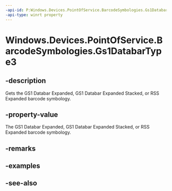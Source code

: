 ----api-id: P:Windows.Devices.PointOfService.BarcodeSymbologies.Gs1DatabarType3
-api-type: winrt property
---<!-- Property syntaxpublic uint Gs1DatabarType3 { get; }--># Windows.Devices.PointOfService.BarcodeSymbologies.Gs1DatabarType3## -descriptionGets the GS1 Databar Expanded, GS1 Databar Expanded Stacked, or RSS Expanded barcode symbology.## -property-valueThe GS1 Databar Expanded, GS1 Databar Expanded Stacked, or RSS Expanded barcode symbology.## -remarks## -examples## -see-also
